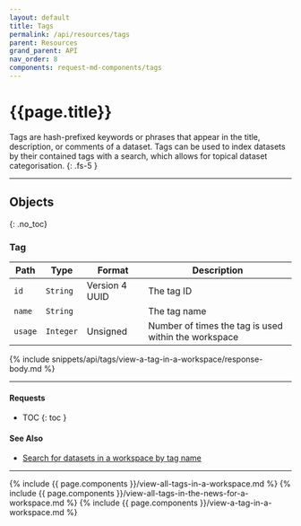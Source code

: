 ```yaml
---
layout: default
title: Tags
permalink: /api/resources/tags
parent: Resources
grand_parent: API
nav_order: 8
components: request-md-components/tags
---
```


# {{page.title}}

Tags are hash-prefixed keywords or phrases that appear in the title, description, or comments of a dataset. Tags can be used to index datasets by their contained tags with a search, which allows for topical dataset categorisation.
{: .fs-5 }

---

## Objects
{: .no_toc}

### Tag

Path | Type | Format | Description
---- | ---- | ------ | -----------
`id` | `String` | Version 4 UUID | The tag ID 
`name` | `String` | | The tag name
`usage` | `Integer` | Unsigned | Number of times the tag is used within the workspace

{% include snippets/api/tags/view-a-tag-in-a-workspace/response-body.md %}

---

#### Requests

- TOC
{: toc }

#### See Also

- [Search for datasets in a workspace by tag name](search#search-for-datasets-in-a-workspace-by-tag-name)

---

{% include {{ page.components }}/view-all-tags-in-a-workspace.md %}
{% include {{ page.components }}/view-all-tags-in-the-news-for-a-workspace.md %}
{% include {{ page.components }}/view-a-tag-in-a-workspace.md %}

